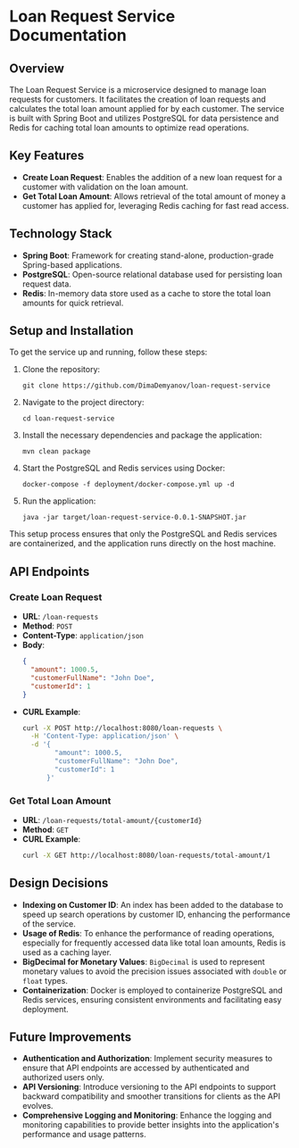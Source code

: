 # Loan Request Service Documentation

## Overview

The Loan Request Service is a microservice designed to manage loan requests for customers. It facilitates the creation of loan requests and calculates the total loan amount applied for by each customer. The service is built with Spring Boot and utilizes PostgreSQL for data persistence and Redis for caching total loan amounts to optimize read operations.

## Key Features

- **Create Loan Request**: Enables the addition of a new loan request for a customer with validation on the loan amount.
- **Get Total Loan Amount**: Allows retrieval of the total amount of money a customer has applied for, leveraging Redis caching for fast read access.

## Technology Stack

- **Spring Boot**: Framework for creating stand-alone, production-grade Spring-based applications.
- **PostgreSQL**: Open-source relational database used for persisting loan request data.
- **Redis**: In-memory data store used as a cache to store the total loan amounts for quick retrieval.

## Setup and Installation

To get the service up and running, follow these steps:

1. Clone the repository:
   ```
   git clone https://github.com/DimaDemyanov/loan-request-service
   ```

2. Navigate to the project directory:
   ```
   cd loan-request-service
   ```

3. Install the necessary dependencies and package the application:
   ```
   mvn clean package
   ```

4. Start the PostgreSQL and Redis services using Docker:
   ```
   docker-compose -f deployment/docker-compose.yml up -d
   ```

5. Run the application:
   ```
   java -jar target/loan-request-service-0.0.1-SNAPSHOT.jar
   ```

This setup process ensures that only the PostgreSQL and Redis services are containerized, and the application runs directly on the host machine.

## API Endpoints

### Create Loan Request

- **URL**: `/loan-requests`
- **Method**: `POST`
- **Content-Type**: `application/json`
- **Body**:
  ```json
  {
    "amount": 1000.5,
    "customerFullName": "John Doe",
    "customerId": 1
  }
  ```
- **CURL Example**:
  ```bash
  curl -X POST http://localhost:8080/loan-requests \
    -H 'Content-Type: application/json' \
    -d '{
          "amount": 1000.5,
          "customerFullName": "John Doe",
          "customerId": 1
        }'
  ```

### Get Total Loan Amount

- **URL**: `/loan-requests/total-amount/{customerId}`
- **Method**: `GET`
- **CURL Example**:
  ```bash
  curl -X GET http://localhost:8080/loan-requests/total-amount/1
  ```

## Design Decisions

- **Indexing on Customer ID**: An index has been added to the database to speed up search operations by customer ID, enhancing the performance of the service.
- **Usage of Redis**: To enhance the performance of reading operations, especially for frequently accessed data like total loan amounts, Redis is used as a caching layer.
- **BigDecimal for Monetary Values**: `BigDecimal` is used to represent monetary values to avoid the precision issues associated with `double` or `float` types.
- **Containerization**: Docker is employed to containerize PostgreSQL and Redis services, ensuring consistent environments and facilitating easy deployment.

## Future Improvements

- **Authentication and Authorization**: Implement security measures to ensure that API endpoints are accessed by authenticated and authorized users only.
- **API Versioning**: Introduce versioning to the API endpoints to support backward compatibility and smoother transitions for clients as the API evolves.
- **Comprehensive Logging and Monitoring**: Enhance the logging and monitoring capabilities to provide better insights into the application's performance and usage patterns.
